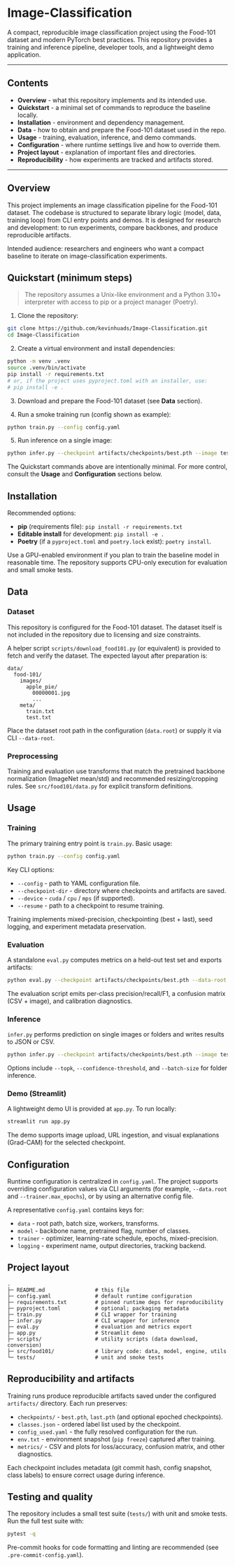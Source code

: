# Image-Classification

A compact, reproducible image classification project using the Food-101 dataset and modern PyTorch best practices. This repository provides a training and inference pipeline, developer tools, and a lightweight demo application.

---

## Contents

- **Overview** - what this repository implements and its intended use.
- **Quickstart** - a minimal set of commands to reproduce the baseline locally.
- **Installation** - environment and dependency management.
- **Data** - how to obtain and prepare the Food-101 dataset used in the repo.
- **Usage** - training, evaluation, inference, and demo commands.
- **Configuration** - where runtime settings live and how to override them.
- **Project layout** - explanation of important files and directories.
- **Reproducibility** - how experiments are tracked and artifacts stored.

---

## Overview

This project implements an image classification pipeline for the Food-101 dataset. The codebase is structured to separate library logic (model, data, training loop) from CLI entry points and demos. It is designed for research and development: to run experiments, compare backbones, and produce reproducible artifacts.

Intended audience: researchers and engineers who want a compact baseline to iterate on image-classification experiments.


## Quickstart (minimum steps)

> The repository assumes a Unix-like environment and a Python 3.10+ interpreter with access to pip or a project manager (Poetry).

1. Clone the repository:

```bash
git clone https://github.com/kevinhuads/Image-Classification.git
cd Image-Classification
```

2. Create a virtual environment and install dependencies:

```bash
python -m venv .venv
source .venv/bin/activate
pip install -r requirements.txt
# or, if the project uses pyproject.toml with an installer, use:
# pip install -e .
```

3. Download and prepare the Food-101 dataset (see **Data** section).

4. Run a smoke training run (config shown as example):

```bash
python train.py --config config.yaml
```

5. Run inference on a single image:

```bash
python infer.py --checkpoint artifacts/checkpoints/best.pth --image tests/data/sample.jpg --topk 5
```

The Quickstart commands above are intentionally minimal. For more control, consult the **Usage** and **Configuration** sections below.


## Installation

Recommended options:

- **pip** (requirements file): `pip install -r requirements.txt`
- **Editable install** for development: `pip install -e .`
- **Poetry** (if a `pyproject.toml` and `poetry.lock` exist): `poetry install`.

Use a GPU-enabled environment if you plan to train the baseline model in reasonable time. The repository supports CPU-only execution for evaluation and small smoke tests.


## Data

### Dataset

This repository is configured for the Food-101 dataset. The dataset itself is not included in the repository due to licensing and size constraints.

A helper script `scripts/download_food101.py` (or equivalent) is provided to fetch and verify the dataset. The expected layout after preparation is:

```
data/
  food-101/
    images/
      apple_pie/
        00000001.jpg
        ...
    meta/
      train.txt
      test.txt
```

Place the dataset root path in the configuration (`data.root`) or supply it via CLI `--data-root`.

### Preprocessing

Training and evaluation use transforms that match the pretrained backbone normalization (ImageNet mean/std) and recommended resizing/cropping rules. See `src/food101/data.py` for explicit transform definitions.


## Usage

### Training

The primary training entry point is `train.py`. Basic usage:

```bash
python train.py --config config.yaml
```

Key CLI options:

- `--config` - path to YAML configuration file.
- `--checkpoint-dir` - directory where checkpoints and artifacts are saved.
- `--device` - `cuda` / `cpu` / `mps` (if supported).
- `--resume` - path to a checkpoint to resume training.

Training implements mixed-precision, checkpointing (best + last), seed logging, and experiment metadata preservation.


### Evaluation

A standalone `eval.py` computes metrics on a held-out test set and exports artifacts:

```bash
python eval.py --checkpoint artifacts/checkpoints/best.pth --data-root /path/to/data --out-dir artifacts/eval
```

The evaluation script emits per-class precision/recall/F1, a confusion matrix (CSV + image), and calibration diagnostics.


### Inference

`infer.py` performs prediction on single images or folders and writes results to JSON or CSV.

```bash
python infer.py --checkpoint artifacts/checkpoints/best.pth --image tests/data/sample.jpg --topk 5 --output preds.json
```

Options include `--topk`, `--confidence-threshold`, and `--batch-size` for folder inference.


### Demo (Streamlit)

A lightweight demo UI is provided at `app.py`. To run locally:

```bash
streamlit run app.py
```

The demo supports image upload, URL ingestion, and visual explanations (Grad-CAM) for the selected checkpoint.


## Configuration

Runtime configuration is centralized in `config.yaml`. The project supports overriding configuration values via CLI arguments (for example, `--data.root` and `--trainer.max_epochs`), or by using an alternative config file.

A representative `config.yaml` contains keys for:

- `data` - root path, batch size, workers, transforms.
- `model` - backbone name, pretrained flag, number of classes.
- `trainer` - optimizer, learning-rate schedule, epochs, mixed-precision.
- `logging` - experiment name, output directories, tracking backend.


## Project layout

```
.
├─ README.md                # this file
├─ config.yaml              # default runtime configuration
├─ requirements.txt         # pinned runtime deps for reproducibility
├─ pyproject.toml           # optional; packaging metadata
├─ train.py                 # CLI wrapper for training
├─ infer.py                 # CLI wrapper for inference
├─ eval.py                  # evaluation and metrics export
├─ app.py                   # Streamlit demo
├─ scripts/                 # utility scripts (data download, conversion)
├─ src/food101/             # library code: data, model, engine, utils
└─ tests/                   # unit and smoke tests
```


## Reproducibility and artifacts

Training runs produce reproducible artifacts saved under the configured `artifacts/` directory. Each run preserves:

- `checkpoints/` - `best.pth`, `last.pth` (and optional epoched checkpoints).
- `classes.json` - ordered label list used by the checkpoint.
- `config_used.yaml` - the fully resolved configuration for the run.
- `env.txt` - environment snapshot (`pip freeze`) captured after training.
- `metrics/` - CSV and plots for loss/accuracy, confusion matrix, and other diagnostics.

Each checkpoint includes metadata (git commit hash, config snapshot, class labels) to ensure correct usage during inference.


## Testing and quality

The repository includes a small test suite (`tests/`) with unit and smoke tests. Run the full test suite with:

```bash
pytest -q
```

Pre-commit hooks for code formatting and linting are recommended (see `.pre-commit-config.yaml`).
